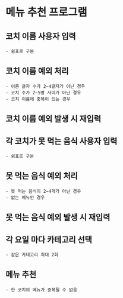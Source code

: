 # 메뉴 추천 프로그램
## 코치 이름 사용자 입력
    - 쉼표로 구분
## 코치 이름 예외 처리
    - 이름 글자 수가 2~4글자가 아닌 경우
    - 코치 수가 2~5명 사이가 아닌 경우
    - 코치 이름에 중복이 있는 경우
## 코치 이름 예외 발생 시 재입력
## 각 코치가 못 먹는 음식 사용자 입력
    - 쉼표로 구분
## 못 먹는 음식 예외 처리
    - 못 먹는 음식이 2~4개가 아닌 경우
    - 없는 메뉴인 경우
## 못 먹는 음식 예외 발생 시 재입력
## 각 요일 마다 카테고리 선택
    - 같은 카테고리 최대 2회
## 메뉴 추천
    - 한 코치의 메뉴가 중복될 수 없음